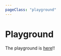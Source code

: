 ```yaml
---
pageClass: "playground"
---
```


# Playground

<playground-block>

The playground is [here](https://ota-meshi.github.io/eslint-plugin-svelte/playground/)!!

</playground-block>
